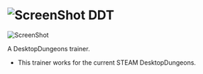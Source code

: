 ![ScreenShot](https://hostr.co/file/26Ff4IqHSUcE/ye2.png) DDT
===

![ScreenShot](https://hostr.co/file/2iIjIPYdeyP9/ye.png)

A DesktopDungeons trainer.

- This trainer works for the current STEAM DesktopDungeons.
